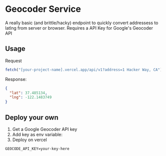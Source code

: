 # Geocoder Service

A really basic (and brittle/hacky) endpoint to quickly convert addressess to latlng from server or browser. Requires a API Key for Google's Geocoder API

## Usage

Request

```js
fetch("[your-project-name].vercel.app/api/v1?address=1 Hacker Way, CA");
```

Response:

```json
{
  "lat": 37.485134,
  "lng": -122.1483749
}
```

## Deploy your own

1. Get a Google Geocoder API key
2. Add key as env variable:
3. Deploy on vercel

```
GEOCODE_API_KEY=your-key-here
```
